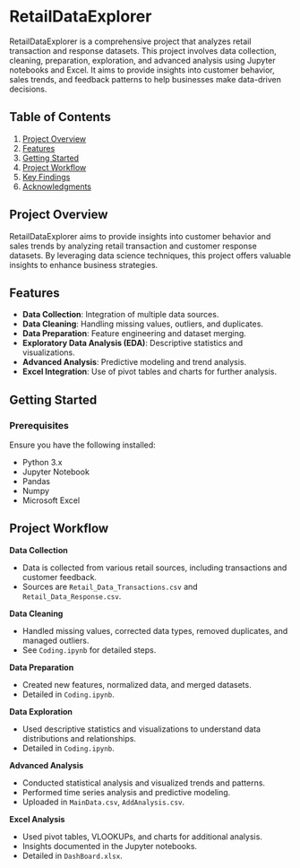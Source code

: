 # RetailDataExplorer

RetailDataExplorer is a comprehensive project that analyzes retail transaction and response datasets. This project involves data collection, cleaning, preparation, exploration, and advanced analysis using Jupyter notebooks and Excel. It aims to provide insights into customer behavior, sales trends, and feedback patterns to help businesses make data-driven decisions.

## Table of Contents
1. [Project Overview](#project-overview)
2. [Features](#features)
3. [Getting Started](#getting-started)
4. [Project Workflow](#project-workflow)
5. [Key Findings](#key-findings)
6. [Acknowledgments](#acknowledgments)

## Project Overview

RetailDataExplorer aims to provide insights into customer behavior and sales trends by analyzing retail transaction and customer response datasets. By leveraging data science techniques, this project offers valuable insights to enhance business strategies.

## Features

- **Data Collection**: Integration of multiple data sources.
- **Data Cleaning**: Handling missing values, outliers, and duplicates.
- **Data Preparation**: Feature engineering and dataset merging.
- **Exploratory Data Analysis (EDA)**: Descriptive statistics and visualizations.
- **Advanced Analysis**: Predictive modeling and trend analysis.
- **Excel Integration**: Use of pivot tables and charts for further analysis.

## Getting Started

### Prerequisites

Ensure you have the following installed:
- Python 3.x
- Jupyter Notebook
- Pandas
- Numpy
- Microsoft Excel

## Project Workflow

**Data Collection**

- Data is collected from various retail sources, including transactions and customer feedback.
- Sources are `Retail_Data_Transactions.csv` and `Retail_Data_Response.csv`.

**Data Cleaning**

- Handled missing values, corrected data types, removed duplicates, and managed outliers.
- See `Coding.ipynb` for detailed steps.

**Data Preparation**

- Created new features, normalized data, and merged datasets.
- Detailed in `Coding.ipynb`.

**Data Exploration**

- Used descriptive statistics and visualizations to understand data distributions and relationships.
- Detailed in `Coding.ipynb`.

**Advanced Analysis**

- Conducted statistical analysis and visualized trends and patterns.
- Performed time series analysis and predictive modeling.
- Uploaded in `MainData.csv`, `AddAnalysis.csv`.

**Excel Analysis**

- Used pivot tables, VLOOKUPs, and charts for additional analysis.
- Insights documented in the Jupyter notebooks.
- Detailed in `DashBoard.xlsx`.



